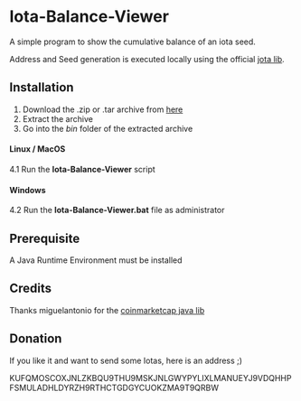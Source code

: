 # Iota-Balance-Viewer
A simple program to show the cumulative balance of an iota seed.

Address and Seed generation is executed locally using the official [jota lib](https://github.com/iotaledger/iota.lib.java).

## Installation
1. Download the .zip or .tar archive from [here](https://github.com/Atzen2/Iota-Balance-Viewer/releases)
2. Extract the archive
3. Go into the *bin* folder of the extracted archive

#### Linux / MacOS
4.1 Run the **Iota-Balance-Viewer** script

#### Windows
4.2 Run the **Iota-Balance-Viewer.bat** file as administrator

## Prerequisite
A Java Runtime Environment must be installed

## Credits
Thanks miguelantonio for the [coinmarketcap java lib](https://github.com/miguelantonio/coinmarketcap-java)

## Donation
If you like it and want to send some Iotas, here is an address ;)

KUFQMOSCOXJNLZKBQU9THU9MSKJNLGWYPYLIXLMANUEYJ9VDQHHPFSMULADHLDYRZH9RTHCTGDGYCUOKZMA9T9QRBW
